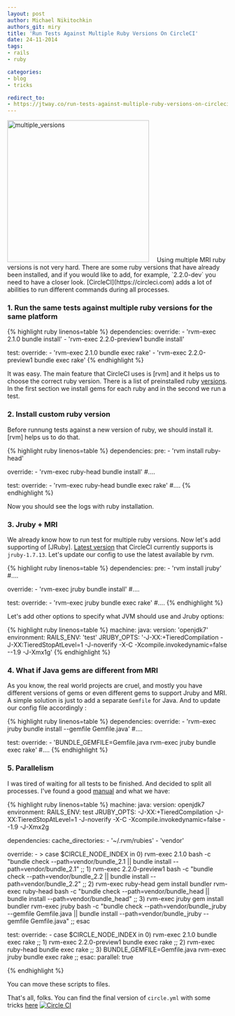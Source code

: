 ```yaml
---
layout: post
author: Michael Nikitochkin
authors_git: miry
title: 'Run Tests Against Multiple Ruby Versions On CircleCI'
date: 24-11-2014
tags:
- rails
- ruby

categories:
- blog
- tricks

redirect_to:
- https://jtway.co/run-tests-against-multiple-ruby-versions-on-circleci-60e1e523e245
---
```


<img src="https://farm4.staticflickr.com/3887/14372035815_7ded626494.jpg" title="multiple_versions" class="left" style="margin-right: 1em;" width="324" />
Using multiple MRI ruby versions is not very hard. There are some ruby versions that have already been installed, and if you would like to add, for example, `2.2.0-dev` you need to have a closer look. [CircleCI](https://circleci.com) adds a lot of abilities to run different commands during all processes.

<!--cut-->
<div class="clear"></div>

### 1. Run the same tests against multiple ruby versions for the same platform

{% highlight ruby linenos=table %}
dependencies:
  override:
    - 'rvm-exec 2.1.0 bundle install'
    - 'rvm-exec 2.2.0-preview1 bundle install'

test:
  override:
    - 'rvm-exec 2.1.0 bundle exec rake'
    - 'rvm-exec 2.2.0-preview1 bundle exec rake'
{% endhighlight %}

It was easy. The main feature that CircleCI uses is [rvm] and it helps us to choose the correct ruby version. There is a list of preinstalled ruby [versions](https://circleci.com/docs/environment#ruby). In the first section we install gems for each ruby and in the second we run a test.

### 2. Install custom ruby version

Before runnung tests against a new version of ruby, we should install it. [rvm] helps us to do that.

{% highlight ruby linenos=table %}
dependencies:
  pre:
    - 'rvm install ruby-head'
  
  override:
    - 'rvm-exec ruby-head bundle install'
    #....

test:
  override:
    - 'rvm-exec ruby-head bundle exec rake'
    #....
{% endhighlight %}

Now you should see the logs with ruby installation.

### 3. Jruby + MRI

We already know how to run test for multiple ruby versions. Now let's add supporting of [JRuby]. [Latest version](https://circleci.com/docs/environment#ruby) that CircleCI currently supports is `jruby-1.7.13`. Let's update our config to use the latest available by rvm.

{% highlight ruby linenos=table %}
dependencies:
  pre:
    - 'rvm install jruby'
    #....
  
  override:
    - 'rvm-exec jruby bundle install'
    #....

test:
  override:
    - 'rvm-exec jruby bundle exec rake'
    #....
{% endhighlight %}

Let's add other options to specify what JVM should use and Jruby options:

{% highlight ruby linenos=table %}
machine:
  java:
    version: 'openjdk7'
  environment:
    RAILS_ENV: 'test'
    JRUBY_OPTS: '-J-XX:+TieredCompilation -J-XX:TieredStopAtLevel=1 -J-noverify -X-C -Xcompile.invokedynamic=false --1.9 -J-Xmx1g'
{% endhighlight %}

### 4. What if Java gems are different from MRI

As you know, the real world projects are cruel, and mostly you have different versions of gems or even different gems to support Jruby and MRI. A simple solution is just to add a separate `Gemfile` for Java. And to update our config file accordingly :

{% highlight ruby linenos=table %}
dependencies:
  override:
    - 'rvm-exec jruby bundle install --gemfile Gemfile.java'
    #....

test:
  override:
    - 'BUNDLE_GEMFILE=Gemfile.java rvm-exec jruby bundle exec rake'
    #....
{% endhighlight %}

### 5. Parallelism

I was tired of waiting for all tests to be finished. And decided to split all processes. I've found a good [manual](https://circleci.com/docs/parallel-manual-setup) and what we have:

{% highlight ruby linenos=table %}
machine:
  java:
    version: openjdk7
  environment:
    RAILS_ENV: test
    JRUBY_OPTS: -J-XX:+TieredCompilation -J-XX:TieredStopAtLevel=1 -J-noverify -X-C -Xcompile.invokedynamic=false --1.9 -J-Xmx2g

dependencies:
  cache_directories:
    - '~/.rvm/rubies'
    - 'vendor'

  override:
    - >
      case $CIRCLE_NODE_INDEX in
       0)
         rvm-exec 2.1.0 bash -c "bundle check --path=vendor/bundle_2.1 || bundle install --path=vendor/bundle_2.1"
         ;;
       1)
         rvm-exec 2.2.0-preview1 bash -c "bundle check --path=vendor/bundle_2.2 || bundle install --path=vendor/bundle_2.2"
         ;;
       2)
         rvm-exec ruby-head gem install bundler
         rvm-exec ruby-head bash -c "bundle check --path=vendor/bundle_head || bundle install --path=vendor/bundle_head"
         ;;
       3)
         rvm-exec jruby gem install bundler
         rvm-exec jruby bash -c "bundle check --path=vendor/bundle_jruby --gemfile Gemfile.java || bundle install --path=vendor/bundle_jruby --gemfile Gemfile.java"
         ;;
      esac

test:
  override:
    - case $CIRCLE_NODE_INDEX in 0) rvm-exec 2.1.0 bundle exec rake ;; 1) rvm-exec 2.2.0-preview1 bundle exec rake ;; 2) rvm-exec ruby-head bundle exec rake ;; 3) BUNDLE_GEMFILE=Gemfile.java rvm-exec jruby bundle exec rake ;; esac:
        parallel: true

{% endhighlight %}

You can move these scripts to files.

That's all, folks. You can find the final version of `circle.yml` with some tricks  [here](https://github.com/miry/multiple_ruby_for_circleci/blob/master/circle.yml) [![Circle CI](https://circleci.com/gh/miry/multiple_ruby_for_circleci.svg?style=svg)](https://circleci.com/gh/miry/multiple_ruby_for_circleci)

